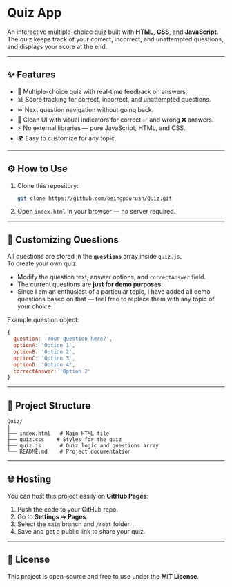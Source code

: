 # Quiz App

An interactive multiple-choice quiz built with **HTML**, **CSS**, and **JavaScript**.  
The quiz keeps track of your correct, incorrect, and unattempted questions, and displays your score at the end.

---

## ✨ Features

- 🎯 Multiple-choice quiz with real-time feedback on answers.
- 📊 Score tracking for correct, incorrect, and unattempted questions.
- ⏩ Next question navigation without going back.
- 🎨 Clean UI with visual indicators for correct ✅ and wrong ❌ answers.
- ⚡ No external libraries — pure JavaScript, HTML, and CSS.
- 🌍 Easy to customize for any topic.

---

## ⚙ How to Use

1. Clone this repository:
   ```bash
   git clone https://github.com/beingpourush/Quiz.git
   ```
2. Open `index.html` in your browser — no server required.

---

## 📝 Customizing Questions

All questions are stored in the **`questions`** array inside `quiz.js`.  
To create your own quiz:
- Modify the question text, answer options, and `correctAnswer` field.
- The current questions are **just for demo purposes**.
- Since I am an enthusiast of a particular topic, I have added all demo questions based on that — feel free to replace them with any topic of your choice.

Example question object:
```javascript
{
  question: 'Your question here?',
  optionA: 'Option 1',
  optionB: 'Option 2',
  optionC: 'Option 3',
  optionD: 'Option 4',
  correctAnswer: 'Option 2'
}
```

---

## 📂 Project Structure
```
Quiz/
│
├── index.html   # Main HTML file
├── quiz.css    # Styles for the quiz
├── quiz.js      # Quiz logic and questions array
└── README.md    # Project documentation
```

---

## 🌐 Hosting
You can host this project easily on **GitHub Pages**:
1. Push the code to your GitHub repo.
2. Go to **Settings → Pages**.
3. Select the `main` branch and `/root` folder.
4. Save and get a public link to share your quiz.

---

## 📜 License
This project is open-source and free to use under the **MIT License**.
